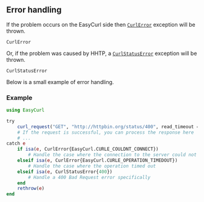 ## Error handling

If the problem occurs on the EasyCurl side then [`CurlError`](@ref) exception will be thrown.

```@docs
CurlError
```

Or, if the problem was caused by HHTP, a [`CurlStatusError`](@ref) exception will be thrown.

```@docs
CurlStatusError
```

Below is a small example of error handling.

### Example

```julia
using EasyCurl

try
    curl_request("GET", "http://httpbin.org/status/400", read_timeout = 30)
    # If the request is successful, you can process the response here
    # ...
catch e
    if isa(e, CurlError{EasyCurl.CURLE_COULDNT_CONNECT})
        # Handle the case where the connection to the server could not be made
    elseif isa(e, CurlError{EasyCurl.CURLE_OPERATION_TIMEDOUT})
        # Handle the case where the operation timed out
    elseif isa(e, CurlStatusError{400})
        # Handle a 400 Bad Request error specifically
    end
    rethrow(e)
end
```

